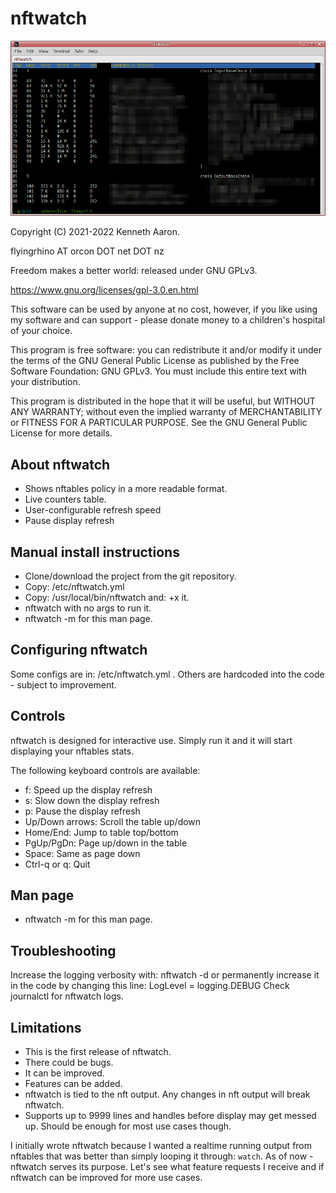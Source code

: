 
nftwatch
========

![](nftwatch.png)

Copyright (C) 2021-2022 Kenneth Aaron.

flyingrhino AT orcon DOT net DOT nz

Freedom makes a better world: released under GNU GPLv3.

https://www.gnu.org/licenses/gpl-3.0.en.html

This software can be used by anyone at no cost, however,
if you like using my software and can support - please
donate money to a children's hospital of your choice.

This program is free software: you can redistribute it
and/or modify it under the terms of the GNU General Public
License as published by the Free Software Foundation:
GNU GPLv3. You must include this entire text with your
distribution.

This program is distributed in the hope that it will be
useful, but WITHOUT ANY WARRANTY; without even the implied
warranty of MERCHANTABILITY or FITNESS FOR A PARTICULAR
PURPOSE.
See the GNU General Public License for more details.


About nftwatch
--------------

* Shows nftables policy in a more readable format.
* Live counters table.
* User-configurable refresh speed
* Pause display refresh


Manual install instructions
---------------------------

* Clone/download the project from the git repository.
* Copy:  /etc/nftwatch.yml
* Copy:  /usr/local/bin/nftwatch  and:  +x  it.
* nftwatch  with no args to run it.
* nftwatch -m  for this man page.


Configuring nftwatch
--------------------

Some configs are in:  /etc/nftwatch.yml  . Others are
hardcoded into the code - subject to improvement.


Controls
--------

nftwatch is designed for interactive use. Simply run it
and it will start displaying your nftables stats.

The following keyboard controls are available:

- f:                Speed up the display refresh
- s:                Slow down the display refresh
- p:                Pause the display refresh
- Up/Down arrows:   Scroll the table up/down
- Home/End:         Jump to table top/bottom
- PgUp/PgDn:        Page up/down in the table
- Space:            Same as page down
- Ctrl-q or q:      Quit


Man page
--------

* nftwatch -m  for this man page.


Troubleshooting
---------------

Increase the logging verbosity with:  nftwatch -d
or permanently increase it in the code by changing this
line:  LogLevel = logging.DEBUG
Check journalctl for nftwatch logs.


Limitations
-----------

- This is the first release of nftwatch.
- There could be bugs.
- It can be improved.
- Features can be added.
- nftwatch is tied to the nft output. Any changes in nft
output will break nftwatch.
- Supports up to 9999 lines and handles before display may
get messed up. Should be enough for most use cases though.

I initially wrote nftwatch because I wanted a realtime
running output from nftables that was better than simply
looping it through:  `watch`. As of now - nftwatch serves
its purpose. Let's see what feature requests I receive and
if nftwatch can be improved for more use cases.


